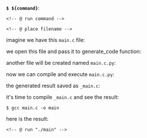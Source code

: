 <!-- @ divert 0 -->

<!-- @ def run_command(command, syntax=''): -->
__`$ ${command}`__:
```${syntax}
<!-- @ run command -->
```
<!-- @ end def -->

<!-- @ def include_file(filename, syntax=''): -->
```${syntax}
<!-- @ place filename -->
```
<!-- @ end def -->

<!-- @ divert -->

imagine we have this `main.c` file:

<!-- # include_file("main.c", syntax='c') -->

we open this file and pass it to generate\_code function:

<!-- # include_file("generate.py", syntax="python") -->

another file will be created named `main.c.py`:

<!-- # include_file("main.c.py", syntax="python") -->

now we can compile and execute `main.c.py`:

<!-- # include_file("compile.py", syntax="python") -->

the generated result saved as `_main.c`:

<!-- # include_file("_main.c", syntax="c") -->

it's time to compile `_main.c` and see the result:

```
$ gcc main.c -o main
```

here is the result:

```
<!-- @ run "./main" -->
```

